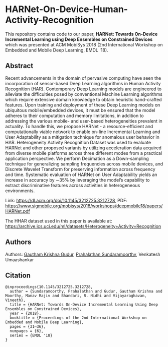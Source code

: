 # HARNet-On-Device-Human-Activity-Recognition

This repository contains code to our paper, **HARNet: Towards On-Device Incremental Learning using Deep Ensembles on Constrained Devices** which was presented at ACM MobiSys 2018 (2nd International Workshop on Embedded and Mobile Deep Learning, EMDL '18).

## Abstract
Recent advancements in the domain of pervasive computing have seen the incorporation of sensor-based Deep Learning algorithms in Human Activity Recognition (HAR). Contemporary Deep Learning models are engineered to alleviate the difficulties posed by conventional Machine Learning algorithms which require extensive domain knowledge to obtain heuristic hand-crafted features. Upon training and deployment of these Deep Learning models on ubiquitous mobile/embedded devices, it must be ensured that the model adheres to their computation and memory limitations, in addition to addressing the various mobile- and user-based heterogeneities prevalent in actuality. To handle this, we propose HARNet - a resource-efficient and computationally viable network to enable on-line Incremental Learning and User Adaptability as a mitigation technique for anomalous user behavior in HAR. Heterogeneity Activity Recognition Dataset was used to evaluate HARNet and other proposed variants by utilizing acceleration data acquired from diverse mobile platforms across three different modes from a practical application perspective. We perform Decimation as a Down-sampling technique for generalizing sampling frequencies across mobile devices, and Discrete Wavelet Transform for preserving information across frequency and time. Systematic evaluation of HARNet on User Adaptability yields an increase in accuracy by ∼35% by leveraging the model’s capability to extract discriminative features across activities in heterogeneous environments.

Link: https://dl.acm.org/doi/10.1145/3212725.3212728, PDF: https://www.sigmobile.org/mobisys/2018/workshops/deepmobile18/papers/HARNet.pdf

The HHAR dataset used in this paper is available at: https://archive.ics.uci.edu/ml/datasets/Heterogeneity+Activity+Recognition

## Authors
Authors: [Gautham Krishna Gudur](https://gauthamkrishna-g.github.io/), [Prahalathan Sundaramoorthy](https://prahalath.github.io/), Venkatesh Umaashankar

## Citation
```
@inproceedings{10.1145/3212725.3212728,
  author = {Sundaramoorthy, Prahalathan and Gudur, Gautham Krishna and Moorthy, Manav Rajiv and Bhandari, R. Nidhi and Vijayaraghavan, Vineeth},
  title = {HARNet: Towards On-Device Incremental Learning Using Deep Ensembles on Constrained Devices},
  year = {2018},
  booktitle = {Proceedings of the 2nd International Workshop on Embedded and Mobile Deep Learning},
  pages = {31–36},
  numpages = {6},
  series = {EMDL '18}
}
```

